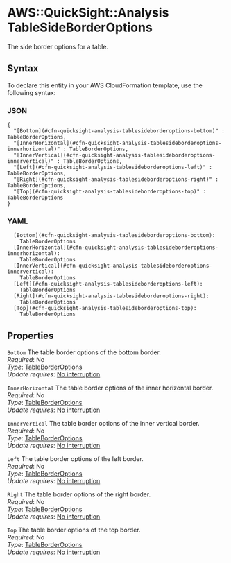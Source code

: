 # AWS::QuickSight::Analysis TableSideBorderOptions<a name="aws-properties-quicksight-analysis-tablesideborderoptions"></a>

The side border options for a table\.

## Syntax<a name="aws-properties-quicksight-analysis-tablesideborderoptions-syntax"></a>

To declare this entity in your AWS CloudFormation template, use the following syntax:

### JSON<a name="aws-properties-quicksight-analysis-tablesideborderoptions-syntax.json"></a>

```
{
  "[Bottom](#cfn-quicksight-analysis-tablesideborderoptions-bottom)" : TableBorderOptions,
  "[InnerHorizontal](#cfn-quicksight-analysis-tablesideborderoptions-innerhorizontal)" : TableBorderOptions,
  "[InnerVertical](#cfn-quicksight-analysis-tablesideborderoptions-innervertical)" : TableBorderOptions,
  "[Left](#cfn-quicksight-analysis-tablesideborderoptions-left)" : TableBorderOptions,
  "[Right](#cfn-quicksight-analysis-tablesideborderoptions-right)" : TableBorderOptions,
  "[Top](#cfn-quicksight-analysis-tablesideborderoptions-top)" : TableBorderOptions
}
```

### YAML<a name="aws-properties-quicksight-analysis-tablesideborderoptions-syntax.yaml"></a>

```
  [Bottom](#cfn-quicksight-analysis-tablesideborderoptions-bottom): 
    TableBorderOptions
  [InnerHorizontal](#cfn-quicksight-analysis-tablesideborderoptions-innerhorizontal): 
    TableBorderOptions
  [InnerVertical](#cfn-quicksight-analysis-tablesideborderoptions-innervertical): 
    TableBorderOptions
  [Left](#cfn-quicksight-analysis-tablesideborderoptions-left): 
    TableBorderOptions
  [Right](#cfn-quicksight-analysis-tablesideborderoptions-right): 
    TableBorderOptions
  [Top](#cfn-quicksight-analysis-tablesideborderoptions-top): 
    TableBorderOptions
```

## Properties<a name="aws-properties-quicksight-analysis-tablesideborderoptions-properties"></a>

`Bottom`  <a name="cfn-quicksight-analysis-tablesideborderoptions-bottom"></a>
The table border options of the bottom border\.  
*Required*: No  
*Type*: [TableBorderOptions](aws-properties-quicksight-analysis-tableborderoptions.md)  
*Update requires*: [No interruption](https://docs.aws.amazon.com/AWSCloudFormation/latest/UserGuide/using-cfn-updating-stacks-update-behaviors.html#update-no-interrupt)

`InnerHorizontal`  <a name="cfn-quicksight-analysis-tablesideborderoptions-innerhorizontal"></a>
The table border options of the inner horizontal border\.  
*Required*: No  
*Type*: [TableBorderOptions](aws-properties-quicksight-analysis-tableborderoptions.md)  
*Update requires*: [No interruption](https://docs.aws.amazon.com/AWSCloudFormation/latest/UserGuide/using-cfn-updating-stacks-update-behaviors.html#update-no-interrupt)

`InnerVertical`  <a name="cfn-quicksight-analysis-tablesideborderoptions-innervertical"></a>
The table border options of the inner vertical border\.  
*Required*: No  
*Type*: [TableBorderOptions](aws-properties-quicksight-analysis-tableborderoptions.md)  
*Update requires*: [No interruption](https://docs.aws.amazon.com/AWSCloudFormation/latest/UserGuide/using-cfn-updating-stacks-update-behaviors.html#update-no-interrupt)

`Left`  <a name="cfn-quicksight-analysis-tablesideborderoptions-left"></a>
The table border options of the left border\.  
*Required*: No  
*Type*: [TableBorderOptions](aws-properties-quicksight-analysis-tableborderoptions.md)  
*Update requires*: [No interruption](https://docs.aws.amazon.com/AWSCloudFormation/latest/UserGuide/using-cfn-updating-stacks-update-behaviors.html#update-no-interrupt)

`Right`  <a name="cfn-quicksight-analysis-tablesideborderoptions-right"></a>
The table border options of the right border\.  
*Required*: No  
*Type*: [TableBorderOptions](aws-properties-quicksight-analysis-tableborderoptions.md)  
*Update requires*: [No interruption](https://docs.aws.amazon.com/AWSCloudFormation/latest/UserGuide/using-cfn-updating-stacks-update-behaviors.html#update-no-interrupt)

`Top`  <a name="cfn-quicksight-analysis-tablesideborderoptions-top"></a>
The table border options of the top border\.  
*Required*: No  
*Type*: [TableBorderOptions](aws-properties-quicksight-analysis-tableborderoptions.md)  
*Update requires*: [No interruption](https://docs.aws.amazon.com/AWSCloudFormation/latest/UserGuide/using-cfn-updating-stacks-update-behaviors.html#update-no-interrupt)